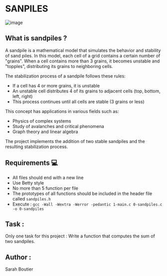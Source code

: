 # SANPILES
![image](https://github.com/user-attachments/assets/d46a60bb-065b-4e83-bd38-8e385a2f0bb2)

## What is sandpiles ? 
A sandpile is a mathematical model that simulates the behavior and stability of sand piles. In this model, each cell of a grid contains a certain number of "grains". When a cell contains more than 3 grains, it becomes unstable and "topples", distributing its grains to neighboring cells.

The stabilization process of a sandpile follows these rules:
- If a cell has 4 or more grains, it is unstable
- An unstable cell distributes 4 of its grains to adjacent cells (top, bottom, left, right)
- This process continues until all cells are stable (3 grains or less)

This concept has applications in various fields such as:
- Physics of complex systems
- Study of avalanches and critical phenomena
- Graph theory and linear algebra

The project implements the addition of two stable sandpiles and the resulting stabilization process.

## Requirements 💻
- All files should end with a new line
- Use Betty style
- No more than 5 function per file
- The prototypes of all functions should be included in the header file called `sandpiles.h`
- Execute : `gcc -Wall -Wextra -Werror -pedantic 1-main.c 0-sandpiles.c -o 0-sandpiles`

## Task : 
Only one task for this project : Write a function that computes the sum of two sandpiles.

## Author : 
Sarah Boutier
